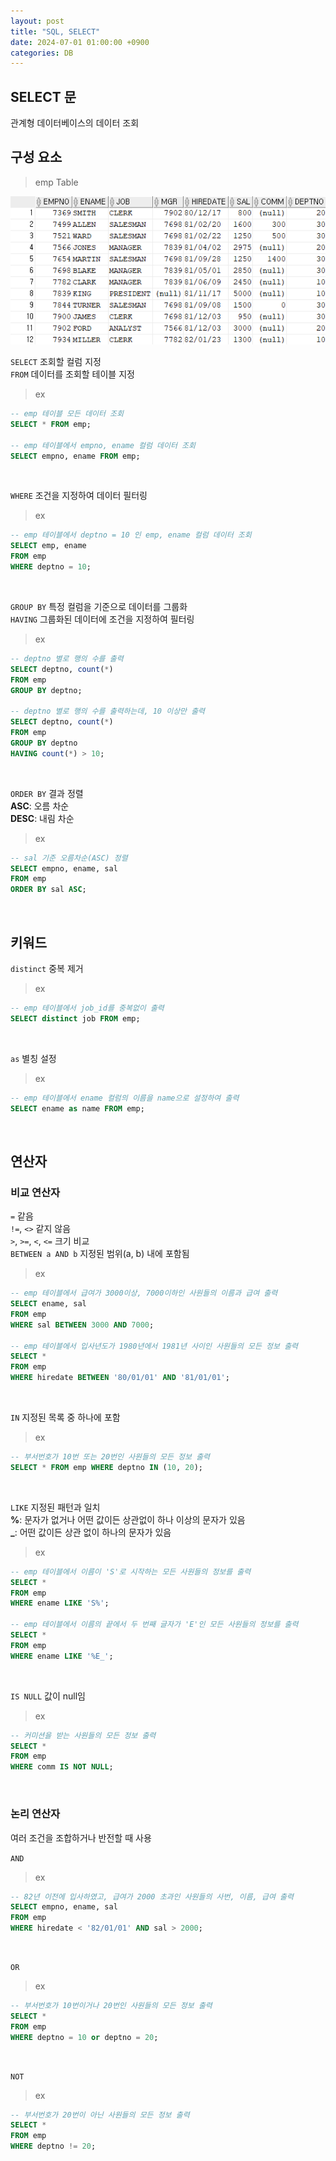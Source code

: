 ```yaml
---
layout: post
title: "SQL, SELECT"
date: 2024-07-01 01:00:00 +0900
categories: DB
---
```


## SELECT 문

관계형 데이터베이스의 데이터 조회

## 구성 요소

> emp Table

<img src="/public/img/db/select_0.png" />

`SELECT` 조회할 컬럼 지정 <br>
`FROM` 데이터를 조회할 테이블 지정 <br>

> ex

```sql
-- emp 테이블 모든 데이터 조회
SELECT * FROM emp;

-- emp 테이블에서 empno, ename 컬럼 데이터 조회
SELECT empno, ename FROM emp;
```

<br>

`WHERE` 조건을 지정하여 데이터 필터링 <br>

> ex

```sql
-- emp 테이블에서 deptno = 10 인 emp, ename 컬럼 데이터 조회
SELECT emp, ename
FROM emp
WHERE deptno = 10;
```

<br>

`GROUP BY` 특정 컬럼을 기준으로 데이터를 그룹화 <br>
`HAVING` 그룹화된 데이터에 조건을 지정하여 필터링 <br>

> ex

```sql
-- deptno 별로 행의 수를 출력
SELECT deptno, count(*)
FROM emp
GROUP BY deptno;

-- deptno 별로 행의 수를 출력하는데, 10 이상만 출력
SELECT deptno, count(*)
FROM emp
GROUP BY deptno
HAVING count(*) > 10;
```

<br>

`ORDER BY` 결과 정렬 <br>
**ASC**: 오름 차순<br>
**DESC**: 내림 차순<br>

> ex

```sql
-- sal 기준 오름차순(ASC) 정렬
SELECT empno, ename, sal
FROM emp
ORDER BY sal ASC;
```

<br>

## 키워드

`distinct` 중복 제거<br>

> ex

```sql
-- emp 테이블에서 job_id를 중복없이 출력
SELECT distinct job FROM emp;
```

<br>

`as` 별칭 설정<br>

> ex

```sql
-- emp 테이블에서 ename 컬럼의 이름을 name으로 설정하여 출력
SELECT ename as name FROM emp;
```

<br>

## 연산자

### 비교 연산자

`=` 같음 <br>
`!=`, `<>` 같지 않음<br>
`>`, `>=`, `<`, `<=` 크기 비교<br>
`BETWEEN a AND b` 지정된 범위(a, b) 내에 포함됨<br>

> ex

```sql
-- emp 테이블에서 급여가 3000이상, 7000이하인 사원들의 이름과 급여 출력
SELECT ename, sal
FROM emp
WHERE sal BETWEEN 3000 AND 7000;

-- emp 테이블에서 입사년도가 1980년에서 1981년 사이인 사원들의 모든 정보 출력
SELECT *
FROM emp
WHERE hiredate BETWEEN '80/01/01' AND '81/01/01';
```

<br>

`IN` 지정된 목록 중 하나에 포함<br>

> ex

```sql
-- 부서번호가 10번 또는 20번인 사원들의 모든 정보 출력
SELECT * FROM emp WHERE deptno IN (10, 20);
```

<br>

`LIKE` 지정된 패턴과 일치<br>
**%**: 문자가 없거나 어떤 값이든 상관없이 하나 이상의 문자가 있음<br>
**\_**: 어떤 값이든 상관 없이 하나의 문자가 있음<br>

> ex

```sql
-- emp 테이블에서 이름이 'S'로 시작하는 모든 사원들의 정보를 출력
SELECT *
FROM emp
WHERE ename LIKE 'S%';

-- emp 테이블에서 이름의 끝에서 두 번째 글자가 'E'인 모든 사원들의 정보를 출력
SELECT *
FROM emp
WHERE ename LIKE '%E_';
```

<br>

`IS NULL` 값이 null임<br>

> ex

```sql
-- 커미션을 받는 사원들의 모든 정보 출력
SELECT *
FROM emp
WHERE comm IS NOT NULL;
```

<br>

### 논리 연산자

여러 조건을 조합하거나 반전할 때 사용

`AND`<br>

> ex

```sql
-- 82년 이전에 입사하였고, 급여가 2000 초과인 사원들의 사번, 이름, 급여 출력
SELECT empno, ename, sal
FROM emp
WHERE hiredate < '82/01/01' AND sal > 2000;
```

<br>

`OR`<br>

> ex

```sql
-- 부서번호가 10번이거나 20번인 사원들의 모든 정보 출력
SELECT *
FROM emp
WHERE deptno = 10 or deptno = 20;
```

<br>

`NOT`<br>

> ex

```sql
-- 부서번호가 20번이 아닌 사원들의 모든 정보 출력
SELECT *
FROM emp
WHERE deptno != 20;
```

